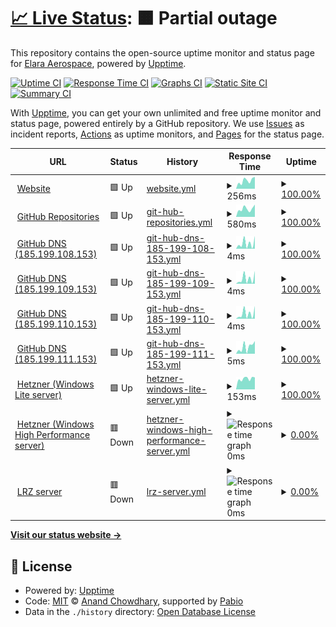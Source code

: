 # [📈 Live Status](https://elara-aerospace.github.io/elara-status): <!--live status--> **🟧 Partial outage**

This repository contains the open-source uptime monitor and status page for [Elara Aerospace](https://elara-aerospace.com/), powered by [Upptime](https://github.com/upptime/upptime).

[![Uptime CI](https://github.com/elara-aerospace/elara-status/workflows/Uptime%20CI/badge.svg)](https://github.com/elara-aerospace/elara-status/actions?query=workflow%3A%22Uptime+CI%22)
[![Response Time CI](https://github.com/elara-aerospace/elara-status/workflows/Response%20Time%20CI/badge.svg)](https://github.com/elara-aerospace/elara-status/actions?query=workflow%3A%22Response+Time+CI%22)
[![Graphs CI](https://github.com/elara-aerospace/elara-status/workflows/Graphs%20CI/badge.svg)](https://github.com/elara-aerospace/elara-status/actions?query=workflow%3A%22Graphs+CI%22)
[![Static Site CI](https://github.com/elara-aerospace/elara-status/workflows/Static%20Site%20CI/badge.svg)](https://github.com/elara-aerospace/elara-status/actions?query=workflow%3A%22Static+Site+CI%22)
[![Summary CI](https://github.com/elara-aerospace/elara-status/workflows/Summary%20CI/badge.svg)](https://github.com/elara-aerospace/elara-status/actions?query=workflow%3A%22Summary+CI%22)

With [Upptime](https://upptime.js.org), you can get your own unlimited and free uptime monitor and status page, powered entirely by a GitHub repository. We use [Issues](https://github.com/elara-aerospace/elara-status/issues) as incident reports, [Actions](https://github.com/elara-aerospace/elara-status/actions) as uptime monitors, and [Pages](https://elara-aerospace.github.io/elara-status) for the status page.

<!--start: status pages-->
<!-- This summary is generated by Upptime (https://github.com/upptime/upptime) -->
<!-- Do not edit this manually, your changes will be overwritten -->
<!-- prettier-ignore -->
| URL | Status | History | Response Time | Uptime |
| --- | ------ | ------- | ------------- | ------ |
| <img alt="" src="https://icons.duckduckgo.com/ip3/elara-aerospace.com.ico" height="13"> [Website](https://elara-aerospace.com) | 🟩 Up | [website.yml](https://github.com/elara-aerospace/status.elara-aerospace.com/commits/HEAD/history/website.yml) | <details><summary><img alt="Response time graph" src="./graphs/website/response-time-week.png" height="20"> 256ms</summary><br><a href="https://status.elara-aerospace.com/history/website"><img alt="Response time 254" src="https://img.shields.io/endpoint?url=https%3A%2F%2Fraw.githubusercontent.com%2Felara-aerospace%2Fstatus.elara-aerospace.com%2FHEAD%2Fapi%2Fwebsite%2Fresponse-time.json"></a><br><a href="https://status.elara-aerospace.com/history/website"><img alt="24-hour response time 378" src="https://img.shields.io/endpoint?url=https%3A%2F%2Fraw.githubusercontent.com%2Felara-aerospace%2Fstatus.elara-aerospace.com%2FHEAD%2Fapi%2Fwebsite%2Fresponse-time-day.json"></a><br><a href="https://status.elara-aerospace.com/history/website"><img alt="7-day response time 256" src="https://img.shields.io/endpoint?url=https%3A%2F%2Fraw.githubusercontent.com%2Felara-aerospace%2Fstatus.elara-aerospace.com%2FHEAD%2Fapi%2Fwebsite%2Fresponse-time-week.json"></a><br><a href="https://status.elara-aerospace.com/history/website"><img alt="30-day response time 211" src="https://img.shields.io/endpoint?url=https%3A%2F%2Fraw.githubusercontent.com%2Felara-aerospace%2Fstatus.elara-aerospace.com%2FHEAD%2Fapi%2Fwebsite%2Fresponse-time-month.json"></a><br><a href="https://status.elara-aerospace.com/history/website"><img alt="1-year response time 254" src="https://img.shields.io/endpoint?url=https%3A%2F%2Fraw.githubusercontent.com%2Felara-aerospace%2Fstatus.elara-aerospace.com%2FHEAD%2Fapi%2Fwebsite%2Fresponse-time-year.json"></a></details> | <details><summary><a href="https://status.elara-aerospace.com/history/website">100.00%</a></summary><a href="https://status.elara-aerospace.com/history/website"><img alt="All-time uptime 99.98%" src="https://img.shields.io/endpoint?url=https%3A%2F%2Fraw.githubusercontent.com%2Felara-aerospace%2Fstatus.elara-aerospace.com%2FHEAD%2Fapi%2Fwebsite%2Fuptime.json"></a><br><a href="https://status.elara-aerospace.com/history/website"><img alt="24-hour uptime 100.00%" src="https://img.shields.io/endpoint?url=https%3A%2F%2Fraw.githubusercontent.com%2Felara-aerospace%2Fstatus.elara-aerospace.com%2FHEAD%2Fapi%2Fwebsite%2Fuptime-day.json"></a><br><a href="https://status.elara-aerospace.com/history/website"><img alt="7-day uptime 100.00%" src="https://img.shields.io/endpoint?url=https%3A%2F%2Fraw.githubusercontent.com%2Felara-aerospace%2Fstatus.elara-aerospace.com%2FHEAD%2Fapi%2Fwebsite%2Fuptime-week.json"></a><br><a href="https://status.elara-aerospace.com/history/website"><img alt="30-day uptime 100.00%" src="https://img.shields.io/endpoint?url=https%3A%2F%2Fraw.githubusercontent.com%2Felara-aerospace%2Fstatus.elara-aerospace.com%2FHEAD%2Fapi%2Fwebsite%2Fuptime-month.json"></a><br><a href="https://status.elara-aerospace.com/history/website"><img alt="1-year uptime 99.98%" src="https://img.shields.io/endpoint?url=https%3A%2F%2Fraw.githubusercontent.com%2Felara-aerospace%2Fstatus.elara-aerospace.com%2FHEAD%2Fapi%2Fwebsite%2Fuptime-year.json"></a></details>
| <img alt="" src="https://icons.duckduckgo.com/ip3/github.com.ico" height="13"> [GitHub Repositories](https://github.com/elara-aerospace) | 🟩 Up | [git-hub-repositories.yml](https://github.com/elara-aerospace/status.elara-aerospace.com/commits/HEAD/history/git-hub-repositories.yml) | <details><summary><img alt="Response time graph" src="./graphs/git-hub-repositories/response-time-week.png" height="20"> 580ms</summary><br><a href="https://status.elara-aerospace.com/history/git-hub-repositories"><img alt="Response time 507" src="https://img.shields.io/endpoint?url=https%3A%2F%2Fraw.githubusercontent.com%2Felara-aerospace%2Fstatus.elara-aerospace.com%2FHEAD%2Fapi%2Fgit-hub-repositories%2Fresponse-time.json"></a><br><a href="https://status.elara-aerospace.com/history/git-hub-repositories"><img alt="24-hour response time 876" src="https://img.shields.io/endpoint?url=https%3A%2F%2Fraw.githubusercontent.com%2Felara-aerospace%2Fstatus.elara-aerospace.com%2FHEAD%2Fapi%2Fgit-hub-repositories%2Fresponse-time-day.json"></a><br><a href="https://status.elara-aerospace.com/history/git-hub-repositories"><img alt="7-day response time 580" src="https://img.shields.io/endpoint?url=https%3A%2F%2Fraw.githubusercontent.com%2Felara-aerospace%2Fstatus.elara-aerospace.com%2FHEAD%2Fapi%2Fgit-hub-repositories%2Fresponse-time-week.json"></a><br><a href="https://status.elara-aerospace.com/history/git-hub-repositories"><img alt="30-day response time 507" src="https://img.shields.io/endpoint?url=https%3A%2F%2Fraw.githubusercontent.com%2Felara-aerospace%2Fstatus.elara-aerospace.com%2FHEAD%2Fapi%2Fgit-hub-repositories%2Fresponse-time-month.json"></a><br><a href="https://status.elara-aerospace.com/history/git-hub-repositories"><img alt="1-year response time 507" src="https://img.shields.io/endpoint?url=https%3A%2F%2Fraw.githubusercontent.com%2Felara-aerospace%2Fstatus.elara-aerospace.com%2FHEAD%2Fapi%2Fgit-hub-repositories%2Fresponse-time-year.json"></a></details> | <details><summary><a href="https://status.elara-aerospace.com/history/git-hub-repositories">100.00%</a></summary><a href="https://status.elara-aerospace.com/history/git-hub-repositories"><img alt="All-time uptime 100.00%" src="https://img.shields.io/endpoint?url=https%3A%2F%2Fraw.githubusercontent.com%2Felara-aerospace%2Fstatus.elara-aerospace.com%2FHEAD%2Fapi%2Fgit-hub-repositories%2Fuptime.json"></a><br><a href="https://status.elara-aerospace.com/history/git-hub-repositories"><img alt="24-hour uptime 100.00%" src="https://img.shields.io/endpoint?url=https%3A%2F%2Fraw.githubusercontent.com%2Felara-aerospace%2Fstatus.elara-aerospace.com%2FHEAD%2Fapi%2Fgit-hub-repositories%2Fuptime-day.json"></a><br><a href="https://status.elara-aerospace.com/history/git-hub-repositories"><img alt="7-day uptime 100.00%" src="https://img.shields.io/endpoint?url=https%3A%2F%2Fraw.githubusercontent.com%2Felara-aerospace%2Fstatus.elara-aerospace.com%2FHEAD%2Fapi%2Fgit-hub-repositories%2Fuptime-week.json"></a><br><a href="https://status.elara-aerospace.com/history/git-hub-repositories"><img alt="30-day uptime 100.00%" src="https://img.shields.io/endpoint?url=https%3A%2F%2Fraw.githubusercontent.com%2Felara-aerospace%2Fstatus.elara-aerospace.com%2FHEAD%2Fapi%2Fgit-hub-repositories%2Fuptime-month.json"></a><br><a href="https://status.elara-aerospace.com/history/git-hub-repositories"><img alt="1-year uptime 100.00%" src="https://img.shields.io/endpoint?url=https%3A%2F%2Fraw.githubusercontent.com%2Felara-aerospace%2Fstatus.elara-aerospace.com%2FHEAD%2Fapi%2Fgit-hub-repositories%2Fuptime-year.json"></a></details>
| <img alt="" src="https://icons.duckduckgo.com/ip3/null.ico" height="13"> [GitHub DNS (185.199.108.153)](185.199.108.153) | 🟩 Up | [git-hub-dns-185-199-108-153.yml](https://github.com/elara-aerospace/status.elara-aerospace.com/commits/HEAD/history/git-hub-dns-185-199-108-153.yml) | <details><summary><img alt="Response time graph" src="./graphs/git-hub-dns-185-199-108-153/response-time-week.png" height="20"> 4ms</summary><br><a href="https://status.elara-aerospace.com/history/git-hub-dns-185-199-108-153"><img alt="Response time 4" src="https://img.shields.io/endpoint?url=https%3A%2F%2Fraw.githubusercontent.com%2Felara-aerospace%2Fstatus.elara-aerospace.com%2FHEAD%2Fapi%2Fgit-hub-dns-185-199-108-153%2Fresponse-time.json"></a><br><a href="https://status.elara-aerospace.com/history/git-hub-dns-185-199-108-153"><img alt="24-hour response time 8" src="https://img.shields.io/endpoint?url=https%3A%2F%2Fraw.githubusercontent.com%2Felara-aerospace%2Fstatus.elara-aerospace.com%2FHEAD%2Fapi%2Fgit-hub-dns-185-199-108-153%2Fresponse-time-day.json"></a><br><a href="https://status.elara-aerospace.com/history/git-hub-dns-185-199-108-153"><img alt="7-day response time 4" src="https://img.shields.io/endpoint?url=https%3A%2F%2Fraw.githubusercontent.com%2Felara-aerospace%2Fstatus.elara-aerospace.com%2FHEAD%2Fapi%2Fgit-hub-dns-185-199-108-153%2Fresponse-time-week.json"></a><br><a href="https://status.elara-aerospace.com/history/git-hub-dns-185-199-108-153"><img alt="30-day response time 4" src="https://img.shields.io/endpoint?url=https%3A%2F%2Fraw.githubusercontent.com%2Felara-aerospace%2Fstatus.elara-aerospace.com%2FHEAD%2Fapi%2Fgit-hub-dns-185-199-108-153%2Fresponse-time-month.json"></a><br><a href="https://status.elara-aerospace.com/history/git-hub-dns-185-199-108-153"><img alt="1-year response time 4" src="https://img.shields.io/endpoint?url=https%3A%2F%2Fraw.githubusercontent.com%2Felara-aerospace%2Fstatus.elara-aerospace.com%2FHEAD%2Fapi%2Fgit-hub-dns-185-199-108-153%2Fresponse-time-year.json"></a></details> | <details><summary><a href="https://status.elara-aerospace.com/history/git-hub-dns-185-199-108-153">100.00%</a></summary><a href="https://status.elara-aerospace.com/history/git-hub-dns-185-199-108-153"><img alt="All-time uptime 100.00%" src="https://img.shields.io/endpoint?url=https%3A%2F%2Fraw.githubusercontent.com%2Felara-aerospace%2Fstatus.elara-aerospace.com%2FHEAD%2Fapi%2Fgit-hub-dns-185-199-108-153%2Fuptime.json"></a><br><a href="https://status.elara-aerospace.com/history/git-hub-dns-185-199-108-153"><img alt="24-hour uptime 100.00%" src="https://img.shields.io/endpoint?url=https%3A%2F%2Fraw.githubusercontent.com%2Felara-aerospace%2Fstatus.elara-aerospace.com%2FHEAD%2Fapi%2Fgit-hub-dns-185-199-108-153%2Fuptime-day.json"></a><br><a href="https://status.elara-aerospace.com/history/git-hub-dns-185-199-108-153"><img alt="7-day uptime 100.00%" src="https://img.shields.io/endpoint?url=https%3A%2F%2Fraw.githubusercontent.com%2Felara-aerospace%2Fstatus.elara-aerospace.com%2FHEAD%2Fapi%2Fgit-hub-dns-185-199-108-153%2Fuptime-week.json"></a><br><a href="https://status.elara-aerospace.com/history/git-hub-dns-185-199-108-153"><img alt="30-day uptime 100.00%" src="https://img.shields.io/endpoint?url=https%3A%2F%2Fraw.githubusercontent.com%2Felara-aerospace%2Fstatus.elara-aerospace.com%2FHEAD%2Fapi%2Fgit-hub-dns-185-199-108-153%2Fuptime-month.json"></a><br><a href="https://status.elara-aerospace.com/history/git-hub-dns-185-199-108-153"><img alt="1-year uptime 100.00%" src="https://img.shields.io/endpoint?url=https%3A%2F%2Fraw.githubusercontent.com%2Felara-aerospace%2Fstatus.elara-aerospace.com%2FHEAD%2Fapi%2Fgit-hub-dns-185-199-108-153%2Fuptime-year.json"></a></details>
| <img alt="" src="https://icons.duckduckgo.com/ip3/null.ico" height="13"> [GitHub DNS (185.199.109.153)](185.199.109.153) | 🟩 Up | [git-hub-dns-185-199-109-153.yml](https://github.com/elara-aerospace/status.elara-aerospace.com/commits/HEAD/history/git-hub-dns-185-199-109-153.yml) | <details><summary><img alt="Response time graph" src="./graphs/git-hub-dns-185-199-109-153/response-time-week.png" height="20"> 4ms</summary><br><a href="https://status.elara-aerospace.com/history/git-hub-dns-185-199-109-153"><img alt="Response time 4" src="https://img.shields.io/endpoint?url=https%3A%2F%2Fraw.githubusercontent.com%2Felara-aerospace%2Fstatus.elara-aerospace.com%2FHEAD%2Fapi%2Fgit-hub-dns-185-199-109-153%2Fresponse-time.json"></a><br><a href="https://status.elara-aerospace.com/history/git-hub-dns-185-199-109-153"><img alt="24-hour response time 8" src="https://img.shields.io/endpoint?url=https%3A%2F%2Fraw.githubusercontent.com%2Felara-aerospace%2Fstatus.elara-aerospace.com%2FHEAD%2Fapi%2Fgit-hub-dns-185-199-109-153%2Fresponse-time-day.json"></a><br><a href="https://status.elara-aerospace.com/history/git-hub-dns-185-199-109-153"><img alt="7-day response time 4" src="https://img.shields.io/endpoint?url=https%3A%2F%2Fraw.githubusercontent.com%2Felara-aerospace%2Fstatus.elara-aerospace.com%2FHEAD%2Fapi%2Fgit-hub-dns-185-199-109-153%2Fresponse-time-week.json"></a><br><a href="https://status.elara-aerospace.com/history/git-hub-dns-185-199-109-153"><img alt="30-day response time 4" src="https://img.shields.io/endpoint?url=https%3A%2F%2Fraw.githubusercontent.com%2Felara-aerospace%2Fstatus.elara-aerospace.com%2FHEAD%2Fapi%2Fgit-hub-dns-185-199-109-153%2Fresponse-time-month.json"></a><br><a href="https://status.elara-aerospace.com/history/git-hub-dns-185-199-109-153"><img alt="1-year response time 4" src="https://img.shields.io/endpoint?url=https%3A%2F%2Fraw.githubusercontent.com%2Felara-aerospace%2Fstatus.elara-aerospace.com%2FHEAD%2Fapi%2Fgit-hub-dns-185-199-109-153%2Fresponse-time-year.json"></a></details> | <details><summary><a href="https://status.elara-aerospace.com/history/git-hub-dns-185-199-109-153">100.00%</a></summary><a href="https://status.elara-aerospace.com/history/git-hub-dns-185-199-109-153"><img alt="All-time uptime 100.00%" src="https://img.shields.io/endpoint?url=https%3A%2F%2Fraw.githubusercontent.com%2Felara-aerospace%2Fstatus.elara-aerospace.com%2FHEAD%2Fapi%2Fgit-hub-dns-185-199-109-153%2Fuptime.json"></a><br><a href="https://status.elara-aerospace.com/history/git-hub-dns-185-199-109-153"><img alt="24-hour uptime 100.00%" src="https://img.shields.io/endpoint?url=https%3A%2F%2Fraw.githubusercontent.com%2Felara-aerospace%2Fstatus.elara-aerospace.com%2FHEAD%2Fapi%2Fgit-hub-dns-185-199-109-153%2Fuptime-day.json"></a><br><a href="https://status.elara-aerospace.com/history/git-hub-dns-185-199-109-153"><img alt="7-day uptime 100.00%" src="https://img.shields.io/endpoint?url=https%3A%2F%2Fraw.githubusercontent.com%2Felara-aerospace%2Fstatus.elara-aerospace.com%2FHEAD%2Fapi%2Fgit-hub-dns-185-199-109-153%2Fuptime-week.json"></a><br><a href="https://status.elara-aerospace.com/history/git-hub-dns-185-199-109-153"><img alt="30-day uptime 100.00%" src="https://img.shields.io/endpoint?url=https%3A%2F%2Fraw.githubusercontent.com%2Felara-aerospace%2Fstatus.elara-aerospace.com%2FHEAD%2Fapi%2Fgit-hub-dns-185-199-109-153%2Fuptime-month.json"></a><br><a href="https://status.elara-aerospace.com/history/git-hub-dns-185-199-109-153"><img alt="1-year uptime 100.00%" src="https://img.shields.io/endpoint?url=https%3A%2F%2Fraw.githubusercontent.com%2Felara-aerospace%2Fstatus.elara-aerospace.com%2FHEAD%2Fapi%2Fgit-hub-dns-185-199-109-153%2Fuptime-year.json"></a></details>
| <img alt="" src="https://icons.duckduckgo.com/ip3/null.ico" height="13"> [GitHub DNS (185.199.110.153)](185.199.110.153) | 🟩 Up | [git-hub-dns-185-199-110-153.yml](https://github.com/elara-aerospace/status.elara-aerospace.com/commits/HEAD/history/git-hub-dns-185-199-110-153.yml) | <details><summary><img alt="Response time graph" src="./graphs/git-hub-dns-185-199-110-153/response-time-week.png" height="20"> 4ms</summary><br><a href="https://status.elara-aerospace.com/history/git-hub-dns-185-199-110-153"><img alt="Response time 4" src="https://img.shields.io/endpoint?url=https%3A%2F%2Fraw.githubusercontent.com%2Felara-aerospace%2Fstatus.elara-aerospace.com%2FHEAD%2Fapi%2Fgit-hub-dns-185-199-110-153%2Fresponse-time.json"></a><br><a href="https://status.elara-aerospace.com/history/git-hub-dns-185-199-110-153"><img alt="24-hour response time 8" src="https://img.shields.io/endpoint?url=https%3A%2F%2Fraw.githubusercontent.com%2Felara-aerospace%2Fstatus.elara-aerospace.com%2FHEAD%2Fapi%2Fgit-hub-dns-185-199-110-153%2Fresponse-time-day.json"></a><br><a href="https://status.elara-aerospace.com/history/git-hub-dns-185-199-110-153"><img alt="7-day response time 4" src="https://img.shields.io/endpoint?url=https%3A%2F%2Fraw.githubusercontent.com%2Felara-aerospace%2Fstatus.elara-aerospace.com%2FHEAD%2Fapi%2Fgit-hub-dns-185-199-110-153%2Fresponse-time-week.json"></a><br><a href="https://status.elara-aerospace.com/history/git-hub-dns-185-199-110-153"><img alt="30-day response time 4" src="https://img.shields.io/endpoint?url=https%3A%2F%2Fraw.githubusercontent.com%2Felara-aerospace%2Fstatus.elara-aerospace.com%2FHEAD%2Fapi%2Fgit-hub-dns-185-199-110-153%2Fresponse-time-month.json"></a><br><a href="https://status.elara-aerospace.com/history/git-hub-dns-185-199-110-153"><img alt="1-year response time 4" src="https://img.shields.io/endpoint?url=https%3A%2F%2Fraw.githubusercontent.com%2Felara-aerospace%2Fstatus.elara-aerospace.com%2FHEAD%2Fapi%2Fgit-hub-dns-185-199-110-153%2Fresponse-time-year.json"></a></details> | <details><summary><a href="https://status.elara-aerospace.com/history/git-hub-dns-185-199-110-153">100.00%</a></summary><a href="https://status.elara-aerospace.com/history/git-hub-dns-185-199-110-153"><img alt="All-time uptime 100.00%" src="https://img.shields.io/endpoint?url=https%3A%2F%2Fraw.githubusercontent.com%2Felara-aerospace%2Fstatus.elara-aerospace.com%2FHEAD%2Fapi%2Fgit-hub-dns-185-199-110-153%2Fuptime.json"></a><br><a href="https://status.elara-aerospace.com/history/git-hub-dns-185-199-110-153"><img alt="24-hour uptime 100.00%" src="https://img.shields.io/endpoint?url=https%3A%2F%2Fraw.githubusercontent.com%2Felara-aerospace%2Fstatus.elara-aerospace.com%2FHEAD%2Fapi%2Fgit-hub-dns-185-199-110-153%2Fuptime-day.json"></a><br><a href="https://status.elara-aerospace.com/history/git-hub-dns-185-199-110-153"><img alt="7-day uptime 100.00%" src="https://img.shields.io/endpoint?url=https%3A%2F%2Fraw.githubusercontent.com%2Felara-aerospace%2Fstatus.elara-aerospace.com%2FHEAD%2Fapi%2Fgit-hub-dns-185-199-110-153%2Fuptime-week.json"></a><br><a href="https://status.elara-aerospace.com/history/git-hub-dns-185-199-110-153"><img alt="30-day uptime 100.00%" src="https://img.shields.io/endpoint?url=https%3A%2F%2Fraw.githubusercontent.com%2Felara-aerospace%2Fstatus.elara-aerospace.com%2FHEAD%2Fapi%2Fgit-hub-dns-185-199-110-153%2Fuptime-month.json"></a><br><a href="https://status.elara-aerospace.com/history/git-hub-dns-185-199-110-153"><img alt="1-year uptime 100.00%" src="https://img.shields.io/endpoint?url=https%3A%2F%2Fraw.githubusercontent.com%2Felara-aerospace%2Fstatus.elara-aerospace.com%2FHEAD%2Fapi%2Fgit-hub-dns-185-199-110-153%2Fuptime-year.json"></a></details>
| <img alt="" src="https://icons.duckduckgo.com/ip3/null.ico" height="13"> [GitHub DNS (185.199.111.153)](185.199.111.153) | 🟩 Up | [git-hub-dns-185-199-111-153.yml](https://github.com/elara-aerospace/status.elara-aerospace.com/commits/HEAD/history/git-hub-dns-185-199-111-153.yml) | <details><summary><img alt="Response time graph" src="./graphs/git-hub-dns-185-199-111-153/response-time-week.png" height="20"> 5ms</summary><br><a href="https://status.elara-aerospace.com/history/git-hub-dns-185-199-111-153"><img alt="Response time 4" src="https://img.shields.io/endpoint?url=https%3A%2F%2Fraw.githubusercontent.com%2Felara-aerospace%2Fstatus.elara-aerospace.com%2FHEAD%2Fapi%2Fgit-hub-dns-185-199-111-153%2Fresponse-time.json"></a><br><a href="https://status.elara-aerospace.com/history/git-hub-dns-185-199-111-153"><img alt="24-hour response time 8" src="https://img.shields.io/endpoint?url=https%3A%2F%2Fraw.githubusercontent.com%2Felara-aerospace%2Fstatus.elara-aerospace.com%2FHEAD%2Fapi%2Fgit-hub-dns-185-199-111-153%2Fresponse-time-day.json"></a><br><a href="https://status.elara-aerospace.com/history/git-hub-dns-185-199-111-153"><img alt="7-day response time 5" src="https://img.shields.io/endpoint?url=https%3A%2F%2Fraw.githubusercontent.com%2Felara-aerospace%2Fstatus.elara-aerospace.com%2FHEAD%2Fapi%2Fgit-hub-dns-185-199-111-153%2Fresponse-time-week.json"></a><br><a href="https://status.elara-aerospace.com/history/git-hub-dns-185-199-111-153"><img alt="30-day response time 5" src="https://img.shields.io/endpoint?url=https%3A%2F%2Fraw.githubusercontent.com%2Felara-aerospace%2Fstatus.elara-aerospace.com%2FHEAD%2Fapi%2Fgit-hub-dns-185-199-111-153%2Fresponse-time-month.json"></a><br><a href="https://status.elara-aerospace.com/history/git-hub-dns-185-199-111-153"><img alt="1-year response time 4" src="https://img.shields.io/endpoint?url=https%3A%2F%2Fraw.githubusercontent.com%2Felara-aerospace%2Fstatus.elara-aerospace.com%2FHEAD%2Fapi%2Fgit-hub-dns-185-199-111-153%2Fresponse-time-year.json"></a></details> | <details><summary><a href="https://status.elara-aerospace.com/history/git-hub-dns-185-199-111-153">100.00%</a></summary><a href="https://status.elara-aerospace.com/history/git-hub-dns-185-199-111-153"><img alt="All-time uptime 100.00%" src="https://img.shields.io/endpoint?url=https%3A%2F%2Fraw.githubusercontent.com%2Felara-aerospace%2Fstatus.elara-aerospace.com%2FHEAD%2Fapi%2Fgit-hub-dns-185-199-111-153%2Fuptime.json"></a><br><a href="https://status.elara-aerospace.com/history/git-hub-dns-185-199-111-153"><img alt="24-hour uptime 100.00%" src="https://img.shields.io/endpoint?url=https%3A%2F%2Fraw.githubusercontent.com%2Felara-aerospace%2Fstatus.elara-aerospace.com%2FHEAD%2Fapi%2Fgit-hub-dns-185-199-111-153%2Fuptime-day.json"></a><br><a href="https://status.elara-aerospace.com/history/git-hub-dns-185-199-111-153"><img alt="7-day uptime 100.00%" src="https://img.shields.io/endpoint?url=https%3A%2F%2Fraw.githubusercontent.com%2Felara-aerospace%2Fstatus.elara-aerospace.com%2FHEAD%2Fapi%2Fgit-hub-dns-185-199-111-153%2Fuptime-week.json"></a><br><a href="https://status.elara-aerospace.com/history/git-hub-dns-185-199-111-153"><img alt="30-day uptime 100.00%" src="https://img.shields.io/endpoint?url=https%3A%2F%2Fraw.githubusercontent.com%2Felara-aerospace%2Fstatus.elara-aerospace.com%2FHEAD%2Fapi%2Fgit-hub-dns-185-199-111-153%2Fuptime-month.json"></a><br><a href="https://status.elara-aerospace.com/history/git-hub-dns-185-199-111-153"><img alt="1-year uptime 100.00%" src="https://img.shields.io/endpoint?url=https%3A%2F%2Fraw.githubusercontent.com%2Felara-aerospace%2Fstatus.elara-aerospace.com%2FHEAD%2Fapi%2Fgit-hub-dns-185-199-111-153%2Fuptime-year.json"></a></details>
| <img alt="" src="https://icons.duckduckgo.com/ip3/null.ico" height="13"> [Hetzner (Windows Lite server)](static.48.70.216.95.clients.your-server.de) | 🟩 Up | [hetzner-windows-lite-server.yml](https://github.com/elara-aerospace/status.elara-aerospace.com/commits/HEAD/history/hetzner-windows-lite-server.yml) | <details><summary><img alt="Response time graph" src="./graphs/hetzner-windows-lite-server/response-time-week.png" height="20"> 153ms</summary><br><a href="https://status.elara-aerospace.com/history/hetzner-windows-lite-server"><img alt="Response time 137" src="https://img.shields.io/endpoint?url=https%3A%2F%2Fraw.githubusercontent.com%2Felara-aerospace%2Fstatus.elara-aerospace.com%2FHEAD%2Fapi%2Fhetzner-windows-lite-server%2Fresponse-time.json"></a><br><a href="https://status.elara-aerospace.com/history/hetzner-windows-lite-server"><img alt="24-hour response time 171" src="https://img.shields.io/endpoint?url=https%3A%2F%2Fraw.githubusercontent.com%2Felara-aerospace%2Fstatus.elara-aerospace.com%2FHEAD%2Fapi%2Fhetzner-windows-lite-server%2Fresponse-time-day.json"></a><br><a href="https://status.elara-aerospace.com/history/hetzner-windows-lite-server"><img alt="7-day response time 153" src="https://img.shields.io/endpoint?url=https%3A%2F%2Fraw.githubusercontent.com%2Felara-aerospace%2Fstatus.elara-aerospace.com%2FHEAD%2Fapi%2Fhetzner-windows-lite-server%2Fresponse-time-week.json"></a><br><a href="https://status.elara-aerospace.com/history/hetzner-windows-lite-server"><img alt="30-day response time 135" src="https://img.shields.io/endpoint?url=https%3A%2F%2Fraw.githubusercontent.com%2Felara-aerospace%2Fstatus.elara-aerospace.com%2FHEAD%2Fapi%2Fhetzner-windows-lite-server%2Fresponse-time-month.json"></a><br><a href="https://status.elara-aerospace.com/history/hetzner-windows-lite-server"><img alt="1-year response time 137" src="https://img.shields.io/endpoint?url=https%3A%2F%2Fraw.githubusercontent.com%2Felara-aerospace%2Fstatus.elara-aerospace.com%2FHEAD%2Fapi%2Fhetzner-windows-lite-server%2Fresponse-time-year.json"></a></details> | <details><summary><a href="https://status.elara-aerospace.com/history/hetzner-windows-lite-server">100.00%</a></summary><a href="https://status.elara-aerospace.com/history/hetzner-windows-lite-server"><img alt="All-time uptime 96.09%" src="https://img.shields.io/endpoint?url=https%3A%2F%2Fraw.githubusercontent.com%2Felara-aerospace%2Fstatus.elara-aerospace.com%2FHEAD%2Fapi%2Fhetzner-windows-lite-server%2Fuptime.json"></a><br><a href="https://status.elara-aerospace.com/history/hetzner-windows-lite-server"><img alt="24-hour uptime 100.00%" src="https://img.shields.io/endpoint?url=https%3A%2F%2Fraw.githubusercontent.com%2Felara-aerospace%2Fstatus.elara-aerospace.com%2FHEAD%2Fapi%2Fhetzner-windows-lite-server%2Fuptime-day.json"></a><br><a href="https://status.elara-aerospace.com/history/hetzner-windows-lite-server"><img alt="7-day uptime 100.00%" src="https://img.shields.io/endpoint?url=https%3A%2F%2Fraw.githubusercontent.com%2Felara-aerospace%2Fstatus.elara-aerospace.com%2FHEAD%2Fapi%2Fhetzner-windows-lite-server%2Fuptime-week.json"></a><br><a href="https://status.elara-aerospace.com/history/hetzner-windows-lite-server"><img alt="30-day uptime 84.14%" src="https://img.shields.io/endpoint?url=https%3A%2F%2Fraw.githubusercontent.com%2Felara-aerospace%2Fstatus.elara-aerospace.com%2FHEAD%2Fapi%2Fhetzner-windows-lite-server%2Fuptime-month.json"></a><br><a href="https://status.elara-aerospace.com/history/hetzner-windows-lite-server"><img alt="1-year uptime 96.09%" src="https://img.shields.io/endpoint?url=https%3A%2F%2Fraw.githubusercontent.com%2Felara-aerospace%2Fstatus.elara-aerospace.com%2FHEAD%2Fapi%2Fhetzner-windows-lite-server%2Fuptime-year.json"></a></details>
| <img alt="" src="https://icons.duckduckgo.com/ip3/null.ico" height="13"> [Hetzner (Windows High Performance server)](static.178.4.243.136.clients.your-server.de) | 🟥 Down | [hetzner-windows-high-performance-server.yml](https://github.com/elara-aerospace/status.elara-aerospace.com/commits/HEAD/history/hetzner-windows-high-performance-server.yml) | <details><summary><img alt="Response time graph" src="./graphs/hetzner-windows-high-performance-server/response-time-week.png" height="20"> 0ms</summary><br><a href="https://status.elara-aerospace.com/history/hetzner-windows-high-performance-server"><img alt="Response time 0" src="https://img.shields.io/endpoint?url=https%3A%2F%2Fraw.githubusercontent.com%2Felara-aerospace%2Fstatus.elara-aerospace.com%2FHEAD%2Fapi%2Fhetzner-windows-high-performance-server%2Fresponse-time.json"></a><br><a href="https://status.elara-aerospace.com/history/hetzner-windows-high-performance-server"><img alt="24-hour response time 0" src="https://img.shields.io/endpoint?url=https%3A%2F%2Fraw.githubusercontent.com%2Felara-aerospace%2Fstatus.elara-aerospace.com%2FHEAD%2Fapi%2Fhetzner-windows-high-performance-server%2Fresponse-time-day.json"></a><br><a href="https://status.elara-aerospace.com/history/hetzner-windows-high-performance-server"><img alt="7-day response time 0" src="https://img.shields.io/endpoint?url=https%3A%2F%2Fraw.githubusercontent.com%2Felara-aerospace%2Fstatus.elara-aerospace.com%2FHEAD%2Fapi%2Fhetzner-windows-high-performance-server%2Fresponse-time-week.json"></a><br><a href="https://status.elara-aerospace.com/history/hetzner-windows-high-performance-server"><img alt="30-day response time 0" src="https://img.shields.io/endpoint?url=https%3A%2F%2Fraw.githubusercontent.com%2Felara-aerospace%2Fstatus.elara-aerospace.com%2FHEAD%2Fapi%2Fhetzner-windows-high-performance-server%2Fresponse-time-month.json"></a><br><a href="https://status.elara-aerospace.com/history/hetzner-windows-high-performance-server"><img alt="1-year response time 0" src="https://img.shields.io/endpoint?url=https%3A%2F%2Fraw.githubusercontent.com%2Felara-aerospace%2Fstatus.elara-aerospace.com%2FHEAD%2Fapi%2Fhetzner-windows-high-performance-server%2Fresponse-time-year.json"></a></details> | <details><summary><a href="https://status.elara-aerospace.com/history/hetzner-windows-high-performance-server">0.00%</a></summary><a href="https://status.elara-aerospace.com/history/hetzner-windows-high-performance-server"><img alt="All-time uptime 0.00%" src="https://img.shields.io/endpoint?url=https%3A%2F%2Fraw.githubusercontent.com%2Felara-aerospace%2Fstatus.elara-aerospace.com%2FHEAD%2Fapi%2Fhetzner-windows-high-performance-server%2Fuptime.json"></a><br><a href="https://status.elara-aerospace.com/history/hetzner-windows-high-performance-server"><img alt="24-hour uptime 0.00%" src="https://img.shields.io/endpoint?url=https%3A%2F%2Fraw.githubusercontent.com%2Felara-aerospace%2Fstatus.elara-aerospace.com%2FHEAD%2Fapi%2Fhetzner-windows-high-performance-server%2Fuptime-day.json"></a><br><a href="https://status.elara-aerospace.com/history/hetzner-windows-high-performance-server"><img alt="7-day uptime 0.00%" src="https://img.shields.io/endpoint?url=https%3A%2F%2Fraw.githubusercontent.com%2Felara-aerospace%2Fstatus.elara-aerospace.com%2FHEAD%2Fapi%2Fhetzner-windows-high-performance-server%2Fuptime-week.json"></a><br><a href="https://status.elara-aerospace.com/history/hetzner-windows-high-performance-server"><img alt="30-day uptime 1.38%" src="https://img.shields.io/endpoint?url=https%3A%2F%2Fraw.githubusercontent.com%2Felara-aerospace%2Fstatus.elara-aerospace.com%2FHEAD%2Fapi%2Fhetzner-windows-high-performance-server%2Fuptime-month.json"></a><br><a href="https://status.elara-aerospace.com/history/hetzner-windows-high-performance-server"><img alt="1-year uptime 0.00%" src="https://img.shields.io/endpoint?url=https%3A%2F%2Fraw.githubusercontent.com%2Felara-aerospace%2Fstatus.elara-aerospace.com%2FHEAD%2Fapi%2Fhetzner-windows-high-performance-server%2Fuptime-year.json"></a></details>
| <img alt="" src="https://icons.duckduckgo.com/ip3/cc.lrz.de.ico" height="13"> [LRZ server](https://cc.lrz.de) | 🟥 Down | [lrz-server.yml](https://github.com/elara-aerospace/status.elara-aerospace.com/commits/HEAD/history/lrz-server.yml) | <details><summary><img alt="Response time graph" src="./graphs/lrz-server/response-time-week.png" height="20"> 0ms</summary><br><a href="https://status.elara-aerospace.com/history/lrz-server"><img alt="Response time 0" src="https://img.shields.io/endpoint?url=https%3A%2F%2Fraw.githubusercontent.com%2Felara-aerospace%2Fstatus.elara-aerospace.com%2FHEAD%2Fapi%2Flrz-server%2Fresponse-time.json"></a><br><a href="https://status.elara-aerospace.com/history/lrz-server"><img alt="24-hour response time 0" src="https://img.shields.io/endpoint?url=https%3A%2F%2Fraw.githubusercontent.com%2Felara-aerospace%2Fstatus.elara-aerospace.com%2FHEAD%2Fapi%2Flrz-server%2Fresponse-time-day.json"></a><br><a href="https://status.elara-aerospace.com/history/lrz-server"><img alt="7-day response time 0" src="https://img.shields.io/endpoint?url=https%3A%2F%2Fraw.githubusercontent.com%2Felara-aerospace%2Fstatus.elara-aerospace.com%2FHEAD%2Fapi%2Flrz-server%2Fresponse-time-week.json"></a><br><a href="https://status.elara-aerospace.com/history/lrz-server"><img alt="30-day response time 0" src="https://img.shields.io/endpoint?url=https%3A%2F%2Fraw.githubusercontent.com%2Felara-aerospace%2Fstatus.elara-aerospace.com%2FHEAD%2Fapi%2Flrz-server%2Fresponse-time-month.json"></a><br><a href="https://status.elara-aerospace.com/history/lrz-server"><img alt="1-year response time 0" src="https://img.shields.io/endpoint?url=https%3A%2F%2Fraw.githubusercontent.com%2Felara-aerospace%2Fstatus.elara-aerospace.com%2FHEAD%2Fapi%2Flrz-server%2Fresponse-time-year.json"></a></details> | <details><summary><a href="https://status.elara-aerospace.com/history/lrz-server">0.00%</a></summary><a href="https://status.elara-aerospace.com/history/lrz-server"><img alt="All-time uptime 0.00%" src="https://img.shields.io/endpoint?url=https%3A%2F%2Fraw.githubusercontent.com%2Felara-aerospace%2Fstatus.elara-aerospace.com%2FHEAD%2Fapi%2Flrz-server%2Fuptime.json"></a><br><a href="https://status.elara-aerospace.com/history/lrz-server"><img alt="24-hour uptime 0.00%" src="https://img.shields.io/endpoint?url=https%3A%2F%2Fraw.githubusercontent.com%2Felara-aerospace%2Fstatus.elara-aerospace.com%2FHEAD%2Fapi%2Flrz-server%2Fuptime-day.json"></a><br><a href="https://status.elara-aerospace.com/history/lrz-server"><img alt="7-day uptime 0.00%" src="https://img.shields.io/endpoint?url=https%3A%2F%2Fraw.githubusercontent.com%2Felara-aerospace%2Fstatus.elara-aerospace.com%2FHEAD%2Fapi%2Flrz-server%2Fuptime-week.json"></a><br><a href="https://status.elara-aerospace.com/history/lrz-server"><img alt="30-day uptime 1.38%" src="https://img.shields.io/endpoint?url=https%3A%2F%2Fraw.githubusercontent.com%2Felara-aerospace%2Fstatus.elara-aerospace.com%2FHEAD%2Fapi%2Flrz-server%2Fuptime-month.json"></a><br><a href="https://status.elara-aerospace.com/history/lrz-server"><img alt="1-year uptime 0.00%" src="https://img.shields.io/endpoint?url=https%3A%2F%2Fraw.githubusercontent.com%2Felara-aerospace%2Fstatus.elara-aerospace.com%2FHEAD%2Fapi%2Flrz-server%2Fuptime-year.json"></a></details>

<!--end: status pages-->

[**Visit our status website →**](https://elara-aerospace.github.io/elara-status)

## 📄 License

- Powered by: [Upptime](https://github.com/upptime/upptime)
- Code: [MIT](./LICENSE) © [Anand Chowdhary](https://anandchowdhary.com), supported by [Pabio](https://pabio.com)
- Data in the `./history` directory: [Open Database License](https://opendatacommons.org/licenses/odbl/1-0/)
